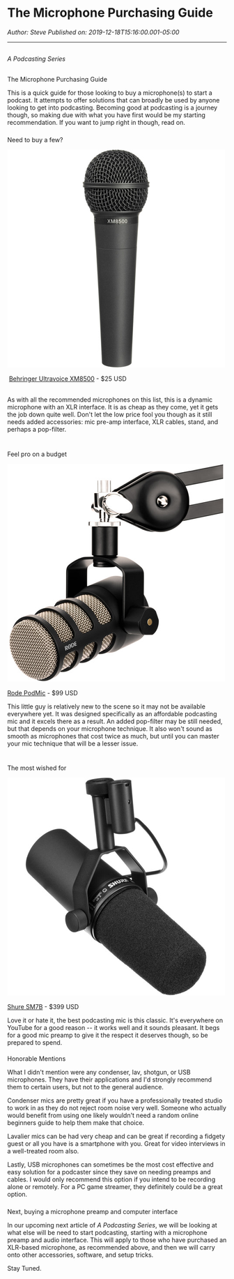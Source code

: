 # The Microphone Purchasing Guide

*Author: Steve*
*Published on: 2019-12-18T15:16:00.001-05:00*

---


  

  

  

## 

*A Podcasting Series*


## 
The Microphone Purchasing Guide



This is a quick guide for those looking to buy a microphone(s) to start a podcast. It attempts to offer solutions that can broadly be used by anyone looking to get into podcasting. Becoming good at podcasting is a journey though, so making due with what you have first would be my starting recommendation. If you want to jump right in though, read on.

  

### 

Need to buy a few?



  


  



![Behringer Ultravoice XM8500 Handheld Cardioid Dynamic Microphone](Behringer_XM8500_XM8500_Dynamic_ULTRAVOICE_131.jpg)

  

 [Behringer Ultravoice XM8500](https://www.bhphotovideo.com/c/product/215145-REG/Behringer_XM8500_XM8500_Dynamic_ULTRAVOICE.html) - $25 USD  
  

As
 with all the recommended microphones on this list, this is a dynamic 
microphone with an XLR interface. It is as cheap as they come, yet it 
gets the job down quite well. Don't let the low price fool you though as
 it still needs added accessories: mic pre-amp interface, XLR cables, 
stand, and perhaps a pop-filter.  
  


### 
Feel pro on a budget




![Rode PodMic Dynamic Podcasting Microphone](rode_podmic_dynamic_podcasting_microphone_1545.jpg)

  


[Rode PodMic](https://www.bhphotovideo.com/c/product/1449997-REG/rode_podmic_dynamic_podcasting_microphone.html) - $99 USD

  


This little guy is relatively new to the scene so it may not be available everywhere yet. It was designed specifically as an affordable podcasting mic and it excels there as a result. An added pop-filter may be still needed, but that depends on your microphone technique. It also won't sound as smooth as microphones that cost twice as much, but until you can master your mic technique that will be a lesser issue.  
  

### 

The most wished for




![Shure SM7B Vocal Microphone](Shure_SM7B_SM7B_Cardioid_Dynamic_1247152748_22.jpg)

  


[Shure SM7B](https://www.bhphotovideo.com/c/product/225820-REG/Shure_SM7B_SM7B_Cardioid_Dynamic.html) - $399 USD

  

  


Love it or hate it, the best podcasting mic is this classic. It's everywhere on YouTube for a good reason -- it works well and it sounds pleasant. It begs for a good mic preamp to give it the respect it deserves though, so be prepared to spend.


  

  

#### 

Honorable Mentions



What I didn't mention were any condenser, lav, shotgun, or USB microphones. They have their applications and I'd strongly recommend them to certain users, but not to the general audience.  

  
Condenser mics are pretty great if you have a professionally treated studio to work in as they do not reject room noise very well. Someone who actually would benefit from using one likely wouldn't need a random online beginners guide to help them make that choice.   

  

Lavalier mics can be had very cheap and can be great if recording a fidgety guest or all you have is a smartphone with you. Great for video interviews in a well-treated room also.   

  

Lastly, USB microphones can sometimes be the most cost effective and easy solution for a podcaster since they save on needing preamps and cables. I would only recommend this option if you intend to be recording alone or remotely. For a PC game streamer, they definitely could be a great option.  

  

  

### 
Next, buying a microphone preamp and computer interface


In our upcoming next article of *A Podcasting Series*, we will be looking at what else will be need to start podcasting, starting with a microphone preamp and audio interface. This will apply to those who have purchased an XLR-based microphone, as recommended above, and then we will carry onto other accessories, software, and setup tricks.  
  
Stay Tuned.